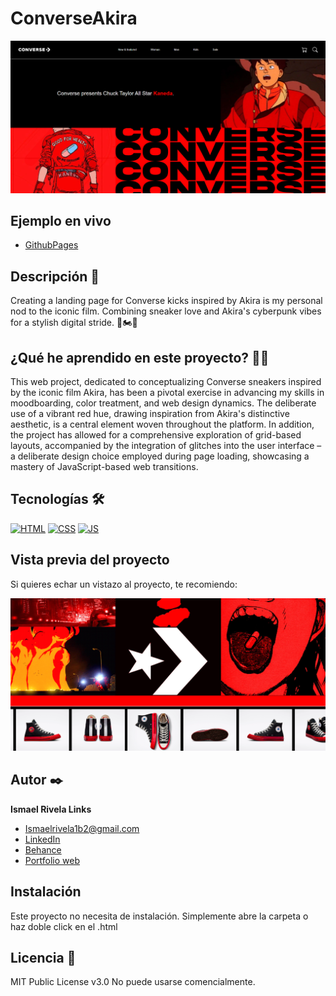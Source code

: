 # ConverseAkira
![Imagen del proyecto](https://github.com/IsmaelRivela/ConverseAkira/blob/main/assets/Captura%20de%20pantalla%202023-12-02%20131815.png)

## Ejemplo en vivo
- [GithubPages](https://ismaelrivela.github.io/ConverseAkira/)

## Descripción 📑

Creating a landing page for Converse kicks inspired by Akira is my personal nod to the iconic film. Combining sneaker love and Akira's cyberpunk vibes for a stylish digital stride. 👟🏍️🚨

## ¿Qué he aprendido en este proyecto? 🙇🏻 

This web project, dedicated to conceptualizing Converse sneakers inspired by the iconic film Akira, has been a pivotal exercise in advancing my skills in moodboarding, color treatment, and web design dynamics. The deliberate use of a vibrant red hue, drawing inspiration from Akira's distinctive aesthetic, is a central element woven throughout the platform. In addition, the project has allowed for a comprehensive exploration of grid-based layouts, accompanied by the integration of glitches into the user interface – a deliberate design choice employed during page loading, showcasing a mastery of JavaScript-based web transitions.

## Tecnologías 🛠
<!-- Iconos sacados de: https://github.com/hendrasob/badges/blob/master/README.md y https://github.com/alexandresanlim/Badges4-README.md-Profile -->
[![HTML](https://img.shields.io/badge/HTML5-E34F26?style=for-the-badge&logo=html5&logoColor=white)](https://es.wikipedia.org/wiki/HTML5)
[![CSS](https://img.shields.io/badge/CSS3-1572B6?style=for-the-badge&logo=css3&logoColor=white)](https://es.wikipedia.org/wiki/CSS)
[![JS](https://img.shields.io/badge/JavaScript-F7DF1E?style=for-the-badge&logo=javascript&logoColor=black)](https://es.wikipedia.org/wiki/JavaScript)

## Vista previa del proyecto
Si quieres echar un vistazo al proyecto, te recomiendo:

![Captura del proyecto](https://github.com/IsmaelRivela/ConverseAkira/blob/main/assets/Captura%20de%20pantalla%202023-12-02%20131840.png)


## Autor ✒️
**Ismael Rivela Links**

* [Ismaelrivela1b2@gmail.com](Ismaelrivela1b2@gmail.com)
* [LinkedIn](https://es.linkedin.com/in/ismaelrivelajelliti)
* [Behance](https://www.behance.net/IsmaelRivelaJelliti)
* [Portfolio web](https://ismaelrivela.github.io/IsmaelRivDev/)

## Instalación 
Este proyecto no necesita de instalación. Simplemente abre la carpeta o haz doble click en el .html
  
## Licencia 📄
MIT Public License v3.0
No puede usarse comencialmente.
